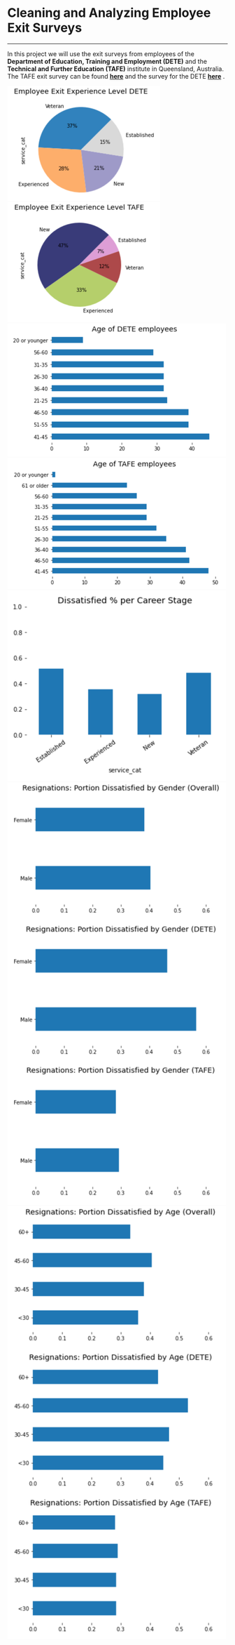 # Cleaning and Analyzing Employee Exit Surveys

---

In this project we will use the exit surveys from employees of the <b>Department of Education, Training and Employment (DETE)</b> and the <b>Technical and Further Education (TAFE)</b> institute in Queensland, Australia. The TAFE exit survey can be found __[here](https://data.gov.au/dataset/ds-qld-89970a3b-182b-41ea-aea2-6f9f17b5907e/details?q=exit%20survey)__ and the survey for the DETE __[here](https://data.gov.au/dataset/ds-qld-fe96ff30-d157-4a81-851d-215f2a0fe26d/details?q=exit%20survey)__ .

<img src="https://github.com/Treyeth/Projects/blob/master/EDA_Employee_Exit_Surveys/Images/employee_exit_experience_dete.png" width="350">

<img src="https://github.com/Treyeth/Projects/blob/master/EDA_Employee_Exit_Surveys/Images/employee_exit_experience_tafe.png" width="350">

<img src="https://github.com/Treyeth/Projects/blob/master/EDA_Employee_Exit_Surveys/Images/age_employees_dete.png" width="500">

<img src="https://github.com/Treyeth/Projects/blob/master/EDA_Employee_Exit_Surveys/Images/age_employees_tafe.png" width="500">

<img src="https://github.com/Treyeth/Projects/blob/master/EDA_Employee_Exit_Surveys/Images/dissatisfied_career_stage.png" width="500">

<img src="https://github.com/Treyeth/Projects/blob/master/EDA_Employee_Exit_Surveys/Images/resignations_by_gender_dissatisfaction.png" width="500">

<img src="https://github.com/Treyeth/Projects/blob/master/EDA_Employee_Exit_Surveys/Images/resignations_by_age_dissatisfaction.png" width="500">


